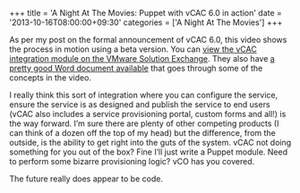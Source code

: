 +++
title = 'A Night At The Movies: Puppet with vCAC 6.0 in action'
date = '2013-10-16T08:00:00+09:30'
categories = ['A Night At The Movies']
+++

As per my post on the formal announcement of vCAC 6.0, this video shows the
process in motion using a beta version. You can [view the vCAC integration
module on the VMware Solution Exchange](https://solutionexchange.vmware.com/store/products/puppet-enterprise-integration-service-v6-0-coming-soon).
They also have [a pretty good Word document available](https://solutionexchange.vmware.com/store/products/puppet-enterprise-integration-service-v6-0-coming-soon/files/11996)
that goes through some of the concepts in the video.

I really think this sort of integration where you can configure the service,
ensure the service is as designed and publish the service to end users (vCAC
also includes a service provisioning portal, custom forms and all!) is the
way forward. I’m sure there are plenty of other competing products (I can
think of a dozen off the top of my head) but the difference, from the
outside, is the ability to get right into the guts of the system. vCAC not
doing something for you out of the box? Fine I’ll just write a Puppet module.
Need to perform some bizarre provisioning logic? vCO has you covered.

The future really does appear to be code.
